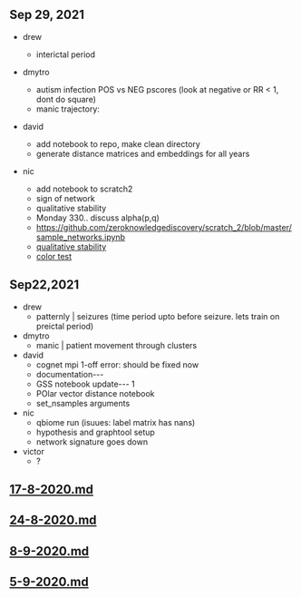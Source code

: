 ## Sep 29, 2021

+ drew
    - interictal period
     
    
+ dmytro
    - autism infection POS vs NEG pscores (look at negative or RR < 1, dont do square)
    - manic trajectory: 
+ david
    - add notebook to repo, make clean directory
    - generate distance matrices and embeddings for all years
    
+ nic
    - add notebook to scratch2
    - sign of network
    - qualitative stability
    - Monday 330.. discuss alpha(p,q)
    - https://github.com/zeroknowledgediscovery/scratch_2/blob/master/sample_networks.ipynb
    - [qualitative stability]( /uploads/qualitative_stability_rossignol.pdf)
    - [color test]( /uploads/colortest.pdf)

## Sep22,2021

+ drew
    - patternly | seizures (time period upto before seizure. lets train on preictal period)
+ dmytro
    - manic | patient movement through clusters
+ david
    - cognet mpi 1-off error: should be fixed now
    - documentation---
    - GSS notebook update--- 1
    - POlar vector distance notebook 
    - set_nsamples arguments
+ nic
    - qbiome run (isuues: label matrix has nans)
    - hypothesis and graphtool setup
    - network signature goes down 
+ victor
    - ?


## [17-8-2020.md](http://34.66.189.202:4567/group%20meeting/17-8-2020.md)

## [24-8-2020.md](http://34.66.189.202:4567/group%20meeting/24-8-2020.md)

## [8-9-2020.md](http://34.66.189.202:4567/group%20meeting/8-9-2020.md)

## [5-9-2020.md](http://34.66.189.202:4567/group%20meeting/5-9-2020.md)